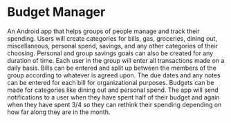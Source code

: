 # Budget Manager

An Android app that helps groups of people manage and track their spending. Users will create categories for bills, gas, groceries, dining out, miscellaneous, personal spend, savings, and any other categories of their choosing. Personal and group savings goals can also be created for any duration of time.
Each user in the group will enter all transactions made on a daily basis. Bills can be entered and split up between the members of the group according to whatever is agreed upon. The due dates and any notes can be entered for each bill for organizational purposes. Budgets can be made for categories like dining out and personal spend. The app will send notifications to a user when they have spent half of their budget and again when they have spent 3/4 so they can rethink their spending depending on how far along they are in the month. 
